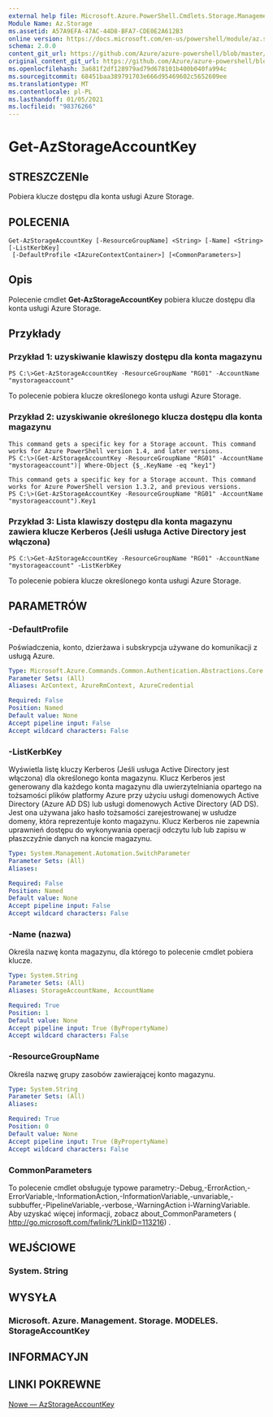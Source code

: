 ```yaml
---
external help file: Microsoft.Azure.PowerShell.Cmdlets.Storage.Management.dll-Help.xml
Module Name: Az.Storage
ms.assetid: A57A9EFA-47AC-44D8-BFA7-CDE0E2A612B3
online version: https://docs.microsoft.com/en-us/powershell/module/az.storage/get-azstorageaccountkey
schema: 2.0.0
content_git_url: https://github.com/Azure/azure-powershell/blob/master/src/Storage/Storage.Management/help/Get-AzStorageAccountKey.md
original_content_git_url: https://github.com/Azure/azure-powershell/blob/master/src/Storage/Storage.Management/help/Get-AzStorageAccountKey.md
ms.openlocfilehash: 3a681f2df128979ad79d678101b400b040fa994c
ms.sourcegitcommit: 68451baa389791703e666d95469602c5652609ee
ms.translationtype: MT
ms.contentlocale: pl-PL
ms.lasthandoff: 01/05/2021
ms.locfileid: "98376266"
---
```

# Get-AzStorageAccountKey

## STRESZCZENIe
Pobiera klucze dostępu dla konta usługi Azure Storage.

## POLECENIA

```
Get-AzStorageAccountKey [-ResourceGroupName] <String> [-Name] <String> [-ListKerbKey]
 [-DefaultProfile <IAzureContextContainer>] [<CommonParameters>]
```

## Opis
Polecenie cmdlet **Get-AzStorageAccountKey** pobiera klucze dostępu dla konta usługi Azure Storage.

## Przykłady

### Przykład 1: uzyskiwanie klawiszy dostępu dla konta magazynu
```
PS C:\>Get-AzStorageAccountKey -ResourceGroupName "RG01" -AccountName "mystorageaccount"
```

To polecenie pobiera klucze określonego konta usługi Azure Storage.

### Przykład 2: uzyskiwanie określonego klucza dostępu dla konta magazynu
```
This command gets a specific key for a Storage account. This command works for Azure PowerShell version 1.4, and later versions.
PS C:\>(Get-AzStorageAccountKey -ResourceGroupName "RG01" -AccountName "mystorageaccount")| Where-Object {$_.KeyName -eq "key1"}

This command gets a specific key for a Storage account. This command works for Azure PowerShell version 1.3.2, and previous versions.
PS C:\>(Get-AzStorageAccountKey -ResourceGroupName "RG01" -AccountName "mystorageaccount").Key1
```

### Przykład 3: Lista klawiszy dostępu dla konta magazynu zawiera klucze Kerberos (Jeśli usługa Active Directory jest włączona)
```
PS C:\>Get-AzStorageAccountKey -ResourceGroupName "RG01" -AccountName "mystorageaccount" -ListKerbKey
```

To polecenie pobiera klucze określonego konta usługi Azure Storage.

## PARAMETRÓW

### -DefaultProfile
Poświadczenia, konto, dzierżawa i subskrypcja używane do komunikacji z usługą Azure.

```yaml
Type: Microsoft.Azure.Commands.Common.Authentication.Abstractions.Core.IAzureContextContainer
Parameter Sets: (All)
Aliases: AzContext, AzureRmContext, AzureCredential

Required: False
Position: Named
Default value: None
Accept pipeline input: False
Accept wildcard characters: False
```

### -ListKerbKey
Wyświetla listę kluczy Kerberos (Jeśli usługa Active Directory jest włączona) dla określonego konta magazynu.
Klucz Kerberos jest generowany dla każdego konta magazynu dla uwierzytelniania opartego na tożsamości plików platformy Azure przy użyciu usługi domenowych Active Directory (Azure AD DS) lub usługi domenowych Active Directory (AD DS). Jest ona używana jako hasło tożsamości zarejestrowanej w usłudze domeny, która reprezentuje konto magazynu. Klucz Kerberos nie zapewnia uprawnień dostępu do wykonywania operacji odczytu lub lub zapisu w płaszczyźnie danych na koncie magazynu.

```yaml
Type: System.Management.Automation.SwitchParameter
Parameter Sets: (All)
Aliases:

Required: False
Position: Named
Default value: None
Accept pipeline input: False
Accept wildcard characters: False
```

### -Name (nazwa)
Określa nazwę konta magazynu, dla którego to polecenie cmdlet pobiera klucze.

```yaml
Type: System.String
Parameter Sets: (All)
Aliases: StorageAccountName, AccountName

Required: True
Position: 1
Default value: None
Accept pipeline input: True (ByPropertyName)
Accept wildcard characters: False
```

### -ResourceGroupName
Określa nazwę grupy zasobów zawierającej konto magazynu.

```yaml
Type: System.String
Parameter Sets: (All)
Aliases:

Required: True
Position: 0
Default value: None
Accept pipeline input: True (ByPropertyName)
Accept wildcard characters: False
```

### CommonParameters
To polecenie cmdlet obsługuje typowe parametry:-Debug,-ErrorAction,-ErrorVariable,-InformationAction,-InformationVariable,-unvariable,-subbuffer,-PipelineVariable,-verbose,-WarningAction i-WarningVariable. Aby uzyskać więcej informacji, zobacz about_CommonParameters ( http://go.microsoft.com/fwlink/?LinkID=113216) .

## WEJŚCIOWE

### System. String

## WYSYŁA

### Microsoft. Azure. Management. Storage. MODELES. StorageAccountKey

## INFORMACYJN

## LINKI POKREWNE

[Nowe — AzStorageAccountKey](./New-AzStorageAccountKey.md)


